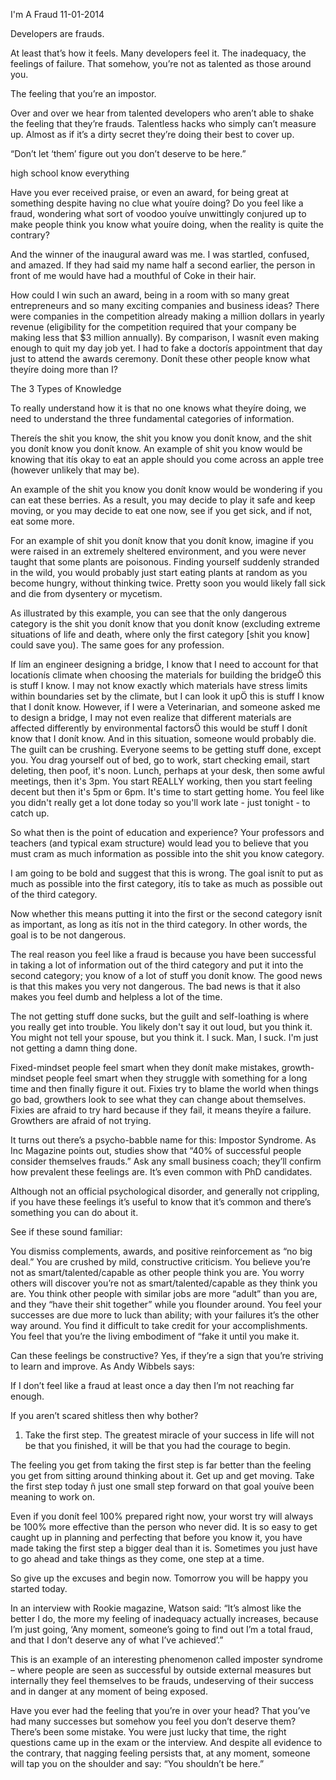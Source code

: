 I'm A Fraud
11-01-2014




Developers are frauds.

At least that’s how it feels. Many developers feel it. The inadequacy, the feelings of failure. That somehow, you’re not as talented as those around you.

The feeling that you’re an impostor.

Over and over we hear from talented developers who aren’t able to shake the feeling that they’re frauds. Talentless hacks who simply can’t measure up. Almost as if it’s a dirty secret they’re doing their best to cover up.

“Don’t let ‘them’ figure out you don’t deserve to be here.”


high school know everything


Have you ever received praise, or even an award, for being great at something despite having no clue what youíre doing? Do you feel like a fraud, wondering what sort of voodoo youíve unwittingly conjured up to make people think you know what youíre doing, when the reality is quite the contrary?

And the winner of the inaugural award was me. I was startled, confused, and amazed. If they had said my name half a second earlier, the person in front of me would have had a mouthful of Coke in their hair.

How could I win such an award, being in a room with so many great entrepreneurs and so many exciting companies and business ideas? There were companies in the competition already making a million dollars in yearly revenue (eligibility for the competition required that your company be making less that $3 million annually). By comparison, I wasnít even making enough to quit my day job yet. I had to fake a doctorís appointment that day just to attend the awards ceremony. Donít these other people know what theyíre doing more than I?

The 3 Types of Knowledge

To really understand how it is that no one knows what theyíre doing, we need to understand the three fundamental categories of information.

Thereís the shit you know, the shit you know you donít know, and the shit you donít know you donít know.
An example of shit you know would be knowing that itís okay to eat an apple should you come across an apple tree (however unlikely that may be).

An example of the shit you know you donít know would be wondering if you can eat these berries. As a result, you may decide to play it safe and keep moving, or you may decide to eat one now, see if you get sick, and if not, eat some more.

For an example of shit you donít know that you donít know, imagine if you were raised in an extremely sheltered environment, and you were never taught that some plants are poisonous. Finding yourself suddenly stranded in the wild, you would probably just start eating plants at random as you become hungry, without thinking twice. Pretty soon you would likely fall sick and die from dysentery or mycetism.

As illustrated by this example, you can see that the only dangerous category is the shit you donít know that you donít know (excluding extreme situations of life and death, where only the first category [shit you know] could save you). The same goes for any profession.

If Iím an engineer designing a bridge, I know that I need to account for that locationís climate when choosing the materials for building the bridgeÖ this is stuff I know. I may not know exactly which materials have stress limits within boundaries set by the climate, but I can look it upÖ this is stuff I know that I donít know. However, if I were a Veterinarian, and someone asked me to design a bridge, I may not even realize that different materials are affected differently by environmental factorsÖ this would be stuff I donít know that I donít know. And in this situation, someone would probably die.
The guilt can be crushing. Everyone seems to be getting stuff done, except you. You drag yourself out of bed, go to work, start checking email, start deleting, then poof, it's noon. Lunch, perhaps at your desk, then some awful meetings, then it's 3pm. You start REALLY working, then you start feeling decent but then it's 5pm or 6pm. It's time to start getting home. You feel like you didn't really get a lot done today so you'll work late - just tonight - to catch up.


So what then is the point of education and experience? Your professors and teachers (and typical exam structure) would lead you to believe that you must cram as much information as possible into the shit you know category.

I am going to be bold and suggest that this is wrong. The goal isnít to put as much as possible into the first category, itís to take as much as possible out of the third category.

Now whether this means putting it into the first or the second category isnít as important, as long as itís not in the third category. In other words, the goal is to be not dangerous.

The real reason you feel like a fraud is because you have been successful in taking a lot of information out of the third category and put it into the second category; you know of a lot of stuff you donít know. The good news is that this makes you very not dangerous. The bad news is that it also makes you feel dumb and helpless a lot of the time.

The not getting stuff done sucks, but the guilt and self-loathing is where you really get into trouble. You likely don't say it out loud, but you think it. You might not tell your spouse, but you think it. I suck. Man, I suck. I'm just not getting a damn thing done.

Fixed-mindset people feel smart when they donít make mistakes, growth-mindset people feel smart when they struggle with something for a long time and then finally figure it out. Fixies try to blame the world when things go bad, growthers look to see what they can change about themselves. Fixies are afraid to try hard because if they fail, it means theyíre a failure. Growthers are afraid of not trying.

It turns out there’s a psycho-babble name for this: Impostor Syndrome. As Inc Magazine points out, studies show that “40% of successful people consider themselves frauds.” Ask any small business coach; they’ll confirm how prevalent these feelings are. It’s even common with PhD candidates.

Although not an official psychological disorder, and generally not crippling, if you have these feelings it’s useful to know that it’s common and there’s something you can do about it.

See if these sound familiar:

You dismiss complements, awards, and positive reinforcement as “no big deal.”
You are crushed by mild, constructive criticism.
You believe you’re not as smart/talented/capable as other people think you are.
You worry others will discover you’re not as smart/talented/capable as they think you are.
You think other people with similar jobs are more “adult” than you are, and they “have their shit together” while you flounder around.
You feel your successes are due more to luck than ability; with your failures it’s the other way around.
You find it difficult to take credit for your accomplishments.
You feel that you’re the living embodiment of “fake it until you make it.

Can these feelings be constructive? Yes, if they’re a sign that you’re striving to learn and improve. As Andy Wibbels says:

If I don’t feel like a fraud at least once a day then I’m not reaching far enough.

If you aren’t scared shitless then why bother?


1.  Take the first step.
The greatest miracle of your success in life will not be that you finished, it will be that you had the courage to begin.

The feeling you get from taking the first step is far better than the feeling you get from sitting around thinking about it.  Get up and get moving.  Take the first step today ñ just one small step forward on that goal youíve been meaning to work on.

Even if you donít feel 100% prepared right now, your worst try will always be 100% more effective than the person who never did.  It is so easy to get caught up in planning and perfecting that before you know it, you have made taking the first step a bigger deal than it is.  Sometimes you just have to go ahead and take things as they come, one step at a time.

So give up the excuses and begin now.  Tomorrow you will be happy you started today.

In an interview with Rookie magazine, Watson said: “It’s almost like the better I do, the more my feeling of inadequacy actually increases, because I’m just going, ‘Any moment, someone’s going to find out I’m a total fraud, and that I don’t deserve any of what I’ve achieved’.”

This is an example of an interesting phenomenon called imposter syndrome – where people are seen as successful by outside external measures but internally they feel themselves to be frauds, undeserving of their success and in danger at any moment of being exposed.

Have you ever had the feeling that you’re in over your head? That you’ve had many successes but somehow you feel you don’t deserve them? There’s been some mistake. You were just lucky that time, the right questions came up in the exam or the interview. And despite all evidence to the contrary, that nagging feeling persists that, at any moment, someone will tap you on the shoulder and say: “You shouldn’t be here.”

